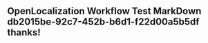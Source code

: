 <properties
ms.topic="hero-topic"
ms.test1="hero-topic"
ms.test2="test"/>

## OpenLocalization Workflow Test MarkDown db2015be-92c7-452b-b6d1-f22d00a5b5df thanks!
